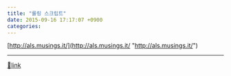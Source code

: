 ```yaml
---
title: "롤링 스크립트"
date: 2015-09-16 17:17:07 +0900
categories: 
---
```

  

[http://als.musings.it/](http://als.musings.it/ "http://als.musings.it/")

  ***
[🔗link](http://www.mins01.com/mh/tech/read/968)